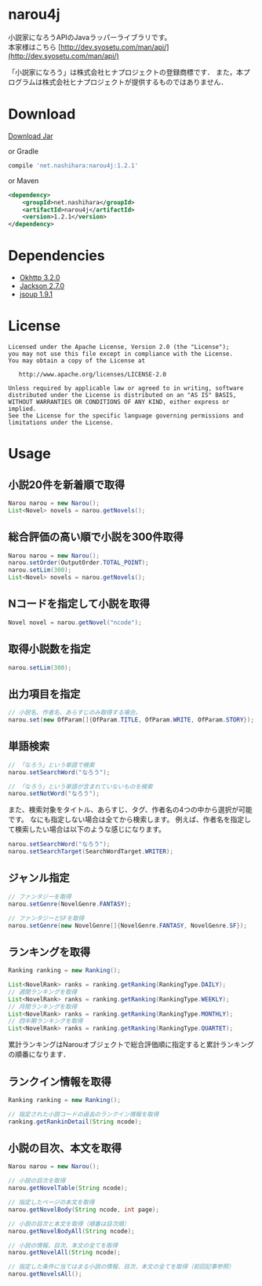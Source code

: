 # narou4j
小説家になろうAPIのJavaラッパーライブラリです。  
本家様はこちら [http://dev.syosetu.com/man/api/](http://dev.syosetu.com/man/api/)

「小説家になろう」は株式会社ヒナプロジェクトの登録商標です．
また，本プログラムは株式会社ヒナプロジェクトが提供するものではありません．

# Download
[Download Jar](http://search.maven.org/remotecontent?filepath=net/nashihara/narou4j/1.2.1/narou4j-1.2.1.jar)

or Gradle  
```gradle
compile 'net.nashihara:narou4j:1.2.1'
```

or Maven  
```xml
<dependency>
    <groupId>net.nashihara</groupId>
    <artifactId>narou4j</artifactId>
    <version>1.2.1</version>
</dependency>
```

# Dependencies
* [Okhttp 3.2.0](https://github.com/square/okhttp)
* [Jackson 2.7.0](https://github.com/FasterXML/jackson)
* [jsoup 1.9.1](https://jsoup.org/)

# License
```
Licensed under the Apache License, Version 2.0 (the "License");
you may not use this file except in compliance with the License.
You may obtain a copy of the License at

   http://www.apache.org/licenses/LICENSE-2.0

Unless required by applicable law or agreed to in writing, software
distributed under the License is distributed on an "AS IS" BASIS,
WITHOUT WARRANTIES OR CONDITIONS OF ANY KIND, either express or implied.
See the License for the specific language governing permissions and
limitations under the License.
```

# Usage
## 小説20件を新着順で取得  
```Java
Narou narou = new Narou();
List<Novel> novels = narou.getNovels();
```

## 総合評価の高い順で小説を300件取得
```java
Narou narou = new Narou();
narou.setOrder(OutputOrder.TOTAL_POINT);
narou.setLim(300);
List<Novel> novels = narou.getNovels();
```

## Nコードを指定して小説を取得
```java
Novel novel = narou.getNovel("ncode");
```

## 取得小説数を指定
```java
narou.setLim(300);
```

## 出力項目を指定

```java
// 小説名、作者名、あらすじのみ取得する場合。
narou.set(new OfParam[]{OfParam.TITLE, OfParam.WRITE, OfParam.STORY});
```

## 単語検索
```java
// 「なろう」という単語で検索
narou.setSearchWord("なろう");

// 「なろう」という単語が含まれていないものを検索
narou.setNotWord("なろう");
```

また、検索対象をタイトル、あらすじ、タグ、作者名の4つの中から選択が可能です。
なにも指定しない場合は全てから検索します。
例えば、作者名を指定して検索したい場合は以下のような感じになります。

```java
narou.setSearchWord("なろう");
narou.setSearchTarget(SearchWordTarget.WRITER);
```

## ジャンル指定
```java
// ファンタジーを取得
narou.setGenre(NovelGenre.FANTASY);

// ファンタジーとSFを取得
narou.setGenre(new NovelGenre[]{NovelGenre.FANTASY, NovelGenre.SF});
```

## ランキングを取得
```Java
Ranking ranking = new Ranking();

List<NovelRank> ranks = ranking.getRanking(RankingType.DAILY);
// 週間ランキングを取得
List<NovelRank> ranks = ranking.getRanking(RankingType.WEEKLY);
// 月間ランキングを取得
List<NovelRank> ranks = ranking.getRanking(RankingType.MONTHLY);
// 四半期ランキングを取得
List<NovelRank> ranks = ranking.getRanking(RankingType.QUARTET);
```

累計ランキングはNarouオブジェクトで総合評価順に指定すると累計ランキングの順番になります．

## ランクイン情報を取得
```java
Ranking ranking = new Ranking();

// 指定された小説コードの過去のランクイン情報を取得
ranking.getRankinDetail(String ncode);
```

## 小説の目次、本文を取得
```java
Narou narou = new Narou();

// 小説の目次を取得
narou.getNovelTable(String ncode);

// 指定したページの本文を取得
narou.getNovelBody(String ncode, int page);

// 小説の目次と本文を取得（順番は目次順）
narou.getNovelBodyAll(String ncode);

// 小説の情報、目次、本文の全てを取得
narou.getNovelAll(String ncode);

// 指定した条件に当てはまる小説の情報、目次、本文の全てを取得（前回記事参照）
narou.getNovelsAll();
```
